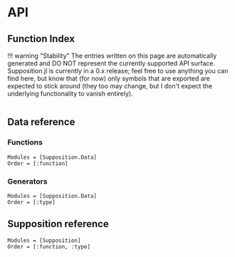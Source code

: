 # API

## Function Index

!!! warning "Stability"
    The entries written on this page are automatically generated and DO NOT represent
    the currently supported API surface. Supposition.jl is currently in a 0.x release;
    feel free to use anything you can find here, but know that (for now) only
    symbols that are exported are expected to stick around (they too may change, but I
    don't expect the underlying functionality to vanish entirely).

```@index
```

## Data reference 

### Functions

```@autodocs
Modules = [Supposition.Data]
Order = [:function]
```

### Generators

```@autodocs
Modules = [Supposition.Data]
Order = [:type]
```

## Supposition reference

```@autodocs
Modules = [Supposition]
Order = [:function, :type]
```
